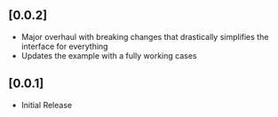 ## [0.0.2]

- Major overhaul with breaking changes that drastically simplifies the interface for everything
- Updates the example with a fully working cases

## [0.0.1]

- Initial Release
